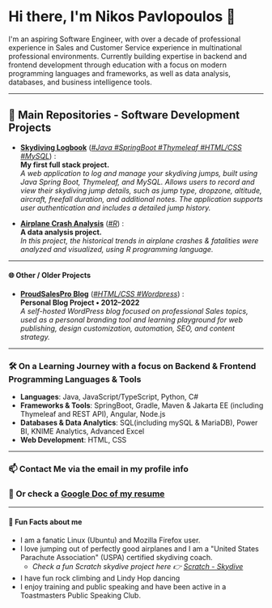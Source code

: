 # Hi there, I'm Nikos Pavlopoulos 👋

I'm an aspiring Software Engineer, with over a decade of professional experience in Sales and Customer Service experience in multinational professional environments. Currently building expertise in backend and frontend development through education with a focus on modern programming languages and frameworks, as well as data analysis, databases, and business intelligence tools.

* * *

## 🚀 Main Repositories - Software Development Projects

- **[Skydiving Logbook](https://github.com/nikospavlopoulos/skydivinglogbook-spring-thymeleaf)**
  \([*\#Java \#SpringBoot \#Thymeleaf \#HTML/CSS \#MySQL*](https://github.com/nikospavlopoulos/skydivinglogbook-spring-thymeleaf)\) :  
    **My first full stack project.**  
    *A web application to log and manage your skydiving jumps, built using Java Spring Boot, Thymeleaf, and MySQL. Allows users to record and view their skydiving jump details, such as jump type, dropzone, altitude, aircraft, freefall duration, and additional notes. The application supports user authentication and includes a detailed jump history.*
  
- **[Airplane Crash Analysis](https://github.com/nikospavlopoulos/plane_crashes_R)**
  \([*\#R*](https://github.com/nikospavlopoulos/plane_crashes_R)\) :  
    **A data analysis project.**  
    *In this project, the historical trends in airplane crashes & fatalities were analyzed and visualized, using R programming language.*

* * *

#### 🌐 Other / Older Projects

- **[ProudSalesPro Blog](https://github.com/nikospavlopoulos/proudsalespro)** ([*\#HTML/CSS \#Wordpress*](https://github.com/nikospavlopoulos/proudsalespro)\) :  
  **Personal Blog Project • 2012–2022**  
  *A self-hosted WordPress blog focused on professional Sales topics, used as a personal branding tool and learning playground for web publishing, design customization, automation, SEO, and content strategy.*

* * *

### 🛠️ On a Learning Journey with a focus on Backend & Frontend Programming Languages & Tools

- **Languages**: Java, JavaScript/TypeScript, Python, C#
- **Frameworks & Tools**: SpringBoot, Gradle, Maven & Jakarta EE (including Thymeleaf and REST API), Angular, Node.js
- **Databases & Data Analytics**: SQL(including mySQL & MariaDB), Power BI, KNIME Analytics, Advanced Excel
- **Web Development**: HTML, CSS

* * *

### 📫 Contact Me via the email in my profile info 
### 📄 Or check a [Google Doc of my resume](https://resume.nikospavlopoulos.com)
 
* * *
#### 🌟 Fun Facts about me

- I am a fanatic Linux (Ubuntu) and Mozilla Firefox user.
- I love jumping out of perfectly good airplanes and I am a "United States Parachute Association" (USPA) certified skydiving coach.
   - *Check a fun Scratch skydive project here :point_right: [Scratch - Skydive](https://scratch.mit.edu/projects/1140480389)*
- I have fun rock climbing and Lindy Hop dancing
- I enjoy training and public speaking and have been active in a Toastmasters Public Speaking Club.
